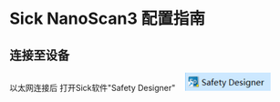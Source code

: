 # Sick NanoScan3 配置指南

## 连接至设备

以太网连接后
打开Sick软件"Safety Designer"
&nbsp;&nbsp;&nbsp;<img src="img/001.png" width="30%">
